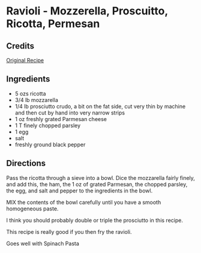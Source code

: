 # Ravioli - Mozzerella, Proscuitto, Ricotta, Permesan 

<!-- BEGIN content -->

## Credits

[Original Recipe](http://www.e-rcps.com/pasta/rcp/p_opqr/rav_moz_ham.shtml "http://www.e-rcps.com/pasta/rcp/p opqr/rav moz ham.shtml")

## Ingredients

- 5 ozs ricotta
- 3/4 lb mozzarella
- 1/4 lb prosciutto crudo, a bit on the fat side, cut very thin by machine and then cut by hand into very narrow strips
- 1 oz freshly grated Parmesan cheese
- 1 T finely chopped parsley
- 1 egg
- salt
- freshly ground black pepper

## Directions

Pass the ricotta through a sieve into a bowl. Dice the mozzarella fairly finely, and add this, the ham, the 1 oz of grated Parmesan, the chopped parsley, the egg, and salt and pepper to the ingredients in the bowl.  
  
 MIX the contents of the bowl carefully until you have a smooth homogeneous paste.

I think you should probably double or triple the prosciutto in this recipe.  
  
 This recipe is really good if you then fry the ravioli.  
  
 Goes well with Spinach Pasta

<!-- END content -->

